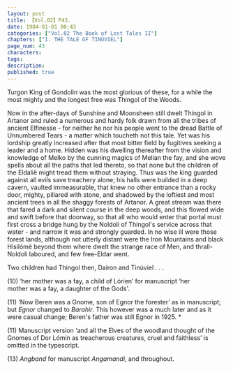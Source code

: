 ```yaml
---
layout: post
title: 【Vol.02】P43.
date: 1984-01-01 00:43
categories: ["Vol.02 The Book of Lost Tales II"]
chapters: ["I. THE TALE OF TINÚVIEL"]
page_num: 43
characters: 
tags: 
description: 
published: true
---
```


<p style="text-indent: 0;">
Turgon King of Gondolin was the most glorious of these, for a while the most mighty and the longest free was Thingol of the Woods.
</p>

Now in the after-days of Sunshine and Moonsheen still dwelt Thingol in Artanor and ruled a numerous and hardy folk drawn from all the tribes of ancient Elfinesse - for neither he nor his people went to the dread Battle of Unnumbered Tears - a matter which toucheth not this tale. Yet was his lordship greatly increased after that most bitter field by fugitives seeking a leader and a home. Hidden was his dwelling thereafter from the vision and knowledge of Melko by the cunning magics of Melian the fay, and she wove spells about all the paths that led thereto, so that none but the children of the Eldalië might tread them without straying. Thus was the king guarded against all evils save treachery alone; his halls were builded in a deep cavern, vaulted immeasurable, that knew no other entrance than a rocky door, mighty, pillared with stone, and shadowed by the loftiest and most ancient trees in all the shaggy forests of Artanor. A great stream was there that fared a dark and silent course in the deep woods, and this flowed wide and swift before that doorway, so that all who would enter that portal must first cross a bridge hung by the Noldoli of Thingol's service across that water - and narrow it was and strongly guarded. In no wise ill were those forest lands, although not utterly distant were the Iron Mountains and black Hisilómë beyond them where dwelt the strange race of Men, and thrall-Noldoli laboured, and few free-Eldar went.

Two children had Thingol then, Dairon and Tinúviel . . .

(10) ‘her mother was a fay, a child of Lórien’ for manuscript ‘her<BR>mother was a fay, a daughter of the Gods'.

(11) ‘Now Beren was a Gnome, son of Egnor the forester’ as in manuscript; but <I>Egnor</I> changed to <I>Barahir</I>. This however was a much later and as it were casual change; Beren's father was still Egnor in 1925. \*

(11) Manuscript version ‘and all the Elves of the woodland thought of the Gnomes of Dor Lómin as treacherous creatures, cruel and faithless’ is omitted in the typescript.

(13) <I>Angband</I> for manuscript <I>Angamandi</I>, and throughout.


